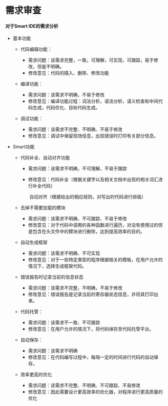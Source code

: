 # 需求审查

#### 对于Smart IDE的需求分析

* 基本功能

  * 代码编辑功能：
    * 需求问题：该需求完整，一致，可理解，可实现，可跟踪，易于修改，但是不明确。
    * 修改意见：代码的插入、删除、修改功能
  * 编译功能：
    * 需求问题：该需求不明确，不易于修改
    * 修改意见：编译功能过程：词法分析，语法分析，语义检查和中间代码生成，代码优化、目标代码生成。

  * 调试功能：
    * 需求问题：该需求不完整、不明确、不易于修改
    * 修改意见：调试中保留现场信息，出现错误时打印有关部分信息。

* Smart功能

  * 代码补全、自动对齐功能

    * 需求问题：该需求不明确，不可理解，不易于跟踪

    * 修改意见：代码补全（根据关键字以及相关文档中出现的相关词汇进行补全代码）

      ​					自动对齐（根据给出的相应规则，对写出的代码进行排版）

  * 去掉不需要加载的模块
    * 需求问题：该需求不明确、不可跟踪、不易于修改
    * 修改意见：对于代码中调用的各种函数进行遍历，对没有使用过的但是包含在头文件中的模块进行删除，达到提高效率的目的。
  * 自动生成框架
    * 需求问题：该需求不明确、不可实现
    * 修改意见：对于一些特定类型的程序根据相关的模板，在用户允许的情况下，选择生成框架代码。
  * 错误报告时记录当前的信息状态
    * 需求问题：该需求不完整，不明确，不易于修改
    * 修改意见：错误报告是记录当前的寄存器状态信息，并将其打印出来。
  * 代码托管：
    * 需求问题：该需求不一致、不可跟踪
    * 修改意见：在用户允许的情况下，将代码保存至代码托管平台。
  * 自动保存：
    * 需求问题：该需求不明确
    * 修改意见：在代码编写过程中，每隔一定的时间进行代码的自动保存。
  * 效率更高的优化
    * 需求问题：该需求不完整、不明确、不可跟踪、不易修改
    * 修改意见：因此需要设计更高效率的优化器，对程序进行更高质量的优化
